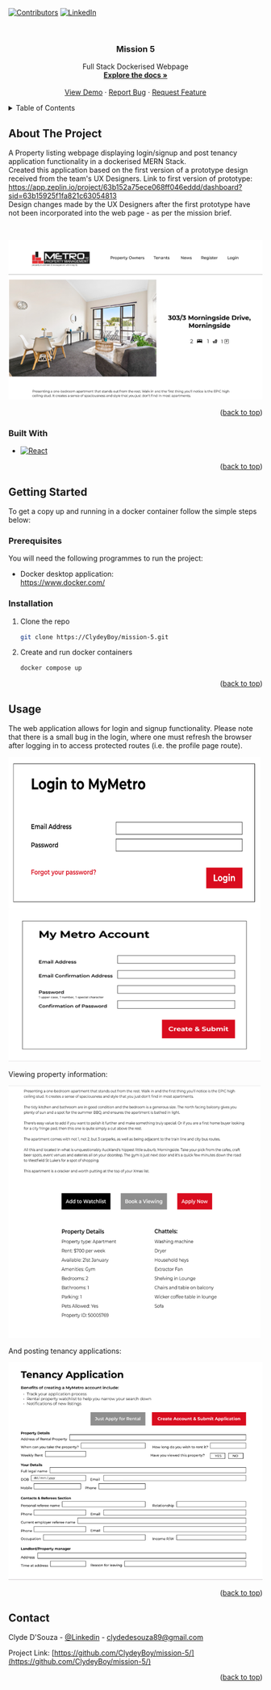 
<a name="readme-top"></a>

[![Contributors][contributors-shield]][contributors-url]
[![LinkedIn][linkedin-shield]][linkedin-url]



<!-- PROJECT LOGO -->
<br />
<div align="center">

<h3 align="center">Mission 5</h3>

  <p align="center">
    Full Stack Dockerised Webpage
    <br />
    <a href="https://github.com/ClydeyBoy/mission-5"><strong>Explore the docs »</strong></a>
    <br />
    <br />
    <a href="https://github.com/ClydeyBoy/mission-5">View Demo</a>
    ·
    <a href="https://github.com/ClydeyBoy/mission-5/issues">Report Bug</a>
    ·
    <a href="https://github.com/ClydeyBoy/mission-5/issues">Request Feature</a>
  </p>
</div>



<!-- TABLE OF CONTENTS -->
<details>
  <summary>Table of Contents</summary>
  <ol>
    <li>
      <a href="#about-the-project">About The Project</a>
      <ul>
        <li><a href="#built-with">Built With</a></li>
      </ul>
    </li>
    <li>
      <a href="#getting-started">Getting Started</a>
      <ul>
        <li><a href="#prerequisites">Prerequisites</a></li>
        <li><a href="#installation">Installation</a></li>
      </ul>
    </li>
    <li><a href="#usage">Usage</a></li>
    <li><a href="#contact">Contact</a></li>
  </ol>
</details>



<!-- ABOUT THE PROJECT -->
## About The Project

A Property listing webpage displaying login/signup and post tenancy application functionality in a dockerised MERN Stack. 
<br>
Created this application based on the first version of a prototype design received from the team's UX Designers. Link to first version of prototype: https://app.zeplin.io/project/63b152a75ece068ff046eddd/dashboard?sid=63b15925f1fa821c63054813
<br>
Design changes made by the UX Designers after the first prototype have not been incorporated into the web page - as per the mission brief.


<br>

![Product Name Screen Shot][product-screenshot] 

<p align="right">(<a href="#readme-top">back to top</a>)</p>



### Built With

* [![React][React.js]][React-url]


<p align="right">(<a href="#readme-top">back to top</a>)</p>



<!-- GETTING STARTED -->
## Getting Started

To get a copy up and running in a docker container follow the simple steps below:

### Prerequisites
You will need the following programmes to run the project:

* Docker desktop application: <br>
  https://www.docker.com/

### Installation

1. Clone the repo
   ```sh
   git clone https://ClydeyBoy/mission-5.git
   ```

3. Create and run docker containers
   ```sh
   docker compose up
   ```

<p align="right">(<a href="#readme-top">back to top</a>)</p>



<!-- USAGE EXAMPLES -->
## Usage

The web application allows for login and signup functionality.
Please note that there is a small bug in the login, where one must refresh the browser after logging in to access protected routes (i.e. the profile page route).

<img src="images/login.png" width="500" height="300">
<img src="images/signup.png" width="500" height="300">


Viewing property information:

<img src="images/property_info.png" width="500" height="500">

And posting tenancy applications:

![Product Name Screen Shot][application-screenshot] 

<p align="right">(<a href="#readme-top">back to top</a>)</p>




<!-- CONTACT -->
## Contact

Clyde D'Souza - [@Linkedin](https://www.linkedin.com/in/clyde-d-a1a609116/) - clydedesouza89@gmail.com

Project Link: [https://github.com/ClydeyBoy/mission-5/](https://github.com/ClydeyBoy/mission-5/)

<p align="right">(<a href="#readme-top">back to top</a>)</p>







<!-- MARKDOWN LINKS & IMAGES -->
<!-- https://www.markdownguide.org/basic-syntax/#reference-style-links -->
[contributors-shield]: https://img.shields.io/github/contributors/ClydeyBoy/mission-5.svg?style=for-the-badge
[contributors-url]: https://github.com/ClydeyBoy/mission-5/graphs/contributors
[forks-shield]: https://img.shields.io/github/forks/github_username/repo_name.svg?style=for-the-badge
[forks-url]: https://github.com/ClydeyBoy/mission-5/network/members
[stars-shield]: https://img.shields.io/github/stars/github_username/repo_name.svg?style=for-the-badge
[stars-url]: https://github.com/ClydeyBoy/mission-5/stargazers
[issues-shield]: https://img.shields.io/github/issues/github_username/repo_name.svg?style=for-the-badge
[issues-url]: https://github.com/ClydeyBoy/mission-5/issues
[license-shield]: https://img.shields.io/github/license/github_username/repo_name.svg?style=for-the-badge
[license-url]: https://github.com/ClydeyBoy/mission-5/blob/master/LICENSE.txt
[linkedin-shield]: https://img.shields.io/badge/-LinkedIn-black.svg?style=for-the-badge&logo=linkedin&colorB=555
[linkedin-url]: https://linkedin.com/in/linkedin_username
[product-screenshot]: images/screenshot.png
[application-screenshot]: images/application.png
[property-info-screenshot]: images/property_info.png
[React.js]: https://img.shields.io/badge/React-20232A?style=for-the-badge&logo=react&logoColor=61DAFB
[React-url]: https://reactjs.org/
